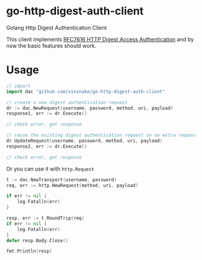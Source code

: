 # go-http-digest-auth-client


Golang Http Digest Authentication Client

This client implements [RFC7616 HTTP Digest Access Authentication](https://www.rfc-editor.org/rfc/rfc7616.txt)
and by now the basic features should work.

# Usage

```go
// import
import dac "github.com/xinsnake/go-http-digest-auth-client"

// create a new digest authentication request
dr := dac.NewRequest(username, password, method, uri, payload)
response1, err := dr.Execute()

// check error, get response

// reuse the existing digest authentication request so no extra request is needed
dr.UpdateRequest(username, password, method, uri, payload)
response2, err := dr.Execute()

// check error, get response
```

Or you can use it with `http.Request`

```go
t := dac.NewTransport(username, password)
req, err := http.NewRequest(method, uri, payload)

if err != nil {
    log.Fatalln(err)
}

resp, err := t.RoundTrip(req)
if err != nil {
    log.Fatalln(err)
}
defer resp.Body.Close()

fmt.Println(resp)
```
